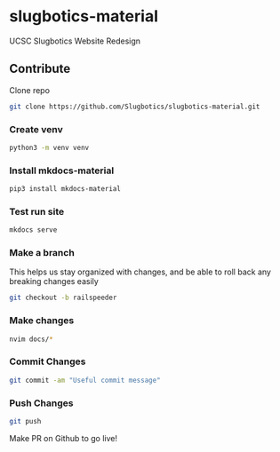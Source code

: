 # slugbotics-material

UCSC Slugbotics Website Redesign

## Contribute

Clone repo

```bash
git clone https://github.com/Slugbotics/slugbotics-material.git
```

### Create venv

```bash
python3 -m venv venv
```

### Install mkdocs-material

```bash
pip3 install mkdocs-material
```

### Test run site

```bash
mkdocs serve
```

### Make a branch

This helps us stay organized with changes, and be able to roll back any breaking
changes easily

```bash
git checkout -b railspeeder
```

### Make changes

```bash
nvim docs/*
```

### Commit Changes

```bash
git commit -am "Useful commit message"
```

### Push Changes

```bash
git push
```

Make PR on Github to go live!
